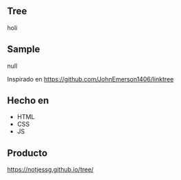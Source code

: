 ## Tree
holi

## Sample
null

Inspirado en https://github.com/JohnEmerson1406/linktree 

## Hecho en
- HTML
- CSS
- JS
    
## Producto
https://notjessg.github.io/tree/
